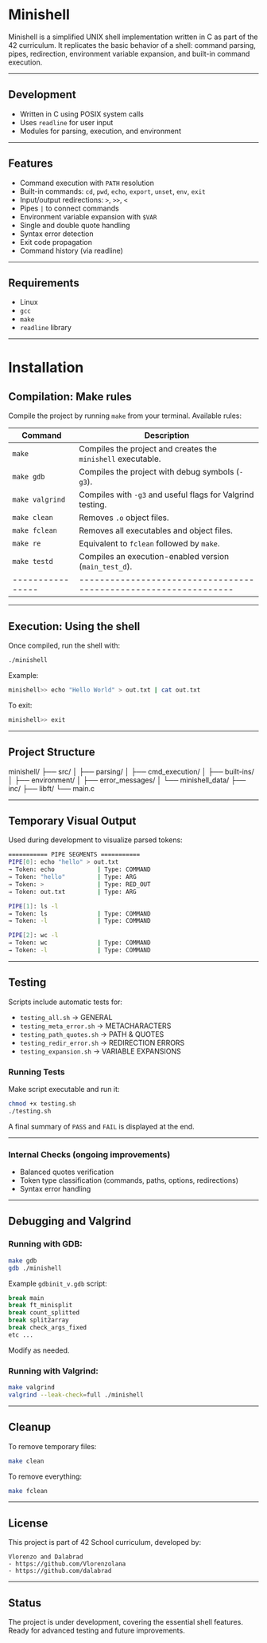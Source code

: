 # Minishell

Minishell is a simplified UNIX shell implementation written in C as part of the 42 curriculum. It replicates the basic behavior of a shell: command parsing, pipes, redirection, environment variable expansion, and built-in command execution.

---

## Development

- Written in C using POSIX system calls
- Uses `readline` for user input
- Modules for parsing, execution, and environment

---

## Features

- Command execution with `PATH` resolution
- Built-in commands: `cd`, `pwd`, `echo`, `export`, `unset`, `env`, `exit`
- Input/output redirections: `>`, `>>`, `<`
- Pipes `|` to connect commands
- Environment variable expansion with `$VAR`
- Single and double quote handling
- Syntax error detection
- Exit code propagation
- Command history (via readline)

---

## Requirements

- Linux
- `gcc`
- `make`
- `readline` library

---

# Installation

## Compilation: Make rules

Compile the project by running `make` from your terminal. Available rules:

| Command        | Description                                                    |
|----------------|----------------------------------------------------------------|
| `make`         | Compiles the project and creates the `minishell` executable.   |
| `make gdb`     | Compiles the project with debug symbols (`-g3`).               |
| `make valgrind`| Compiles with `-g3` and useful flags for Valgrind testing.     |
| `make clean`   | Removes `.o` object files.                                     |
| `make fclean`  | Removes all executables and object files.                      |
| `make re`      | Equivalent to `fclean` followed by `make`.                     |
| `make testd`   | Compiles an execution-enabled version (`main_test_d`).         |
|----------------|----------------------------------------------------------------|
---

## Execution: Using the shell

Once compiled, run the shell with:

```bash
./minishell
```

Example:

```bash
minishell>> echo "Hello World" > out.txt | cat out.txt
```

To exit:

```bash
minishell>> exit
```

---

## Project Structure

minishell/
├── src/
│   ├── parsing/
│   ├── cmd_execution/
│   ├── built-ins/
│   ├── environment/
│   ├── error_messages/
│   └── minishell_data/
├── inc/
├── libft/
└── main.c

---

## Temporary Visual Output

Used during development to visualize parsed tokens:

```bash
=========== PIPE SEGMENTS ===========
PIPE[0]: echo "hello" > out.txt 
→ Token: echo            | Type: COMMAND     
→ Token: "hello"         | Type: ARG         
→ Token: >               | Type: RED_OUT     
→ Token: out.txt         | Type: ARG

PIPE[1]: ls -l
→ Token: ls              | Type: COMMAND
→ Token: -l              | Type: COMMAND

PIPE[2]: wc -l
→ Token: wc              | Type: COMMAND
→ Token: -l              | Type: COMMAND
```

---

## Testing

Scripts include automatic tests for:

- `testing_all.sh`         → GENERAL
- `testing_meta_error.sh`  → METACHARACTERS
- `testing_path_quotes.sh` → PATH & QUOTES
- `testing_redir_error.sh` → REDIRECTION ERRORS
- `testing_expansion.sh`   → VARIABLE EXPANSIONS

### Running Tests

Make script executable and run it:

```bash
chmod +x testing.sh
./testing.sh
```

A final summary of `PASS` and `FAIL` is displayed at the end.

---

### Internal Checks (ongoing improvements)

- Balanced quotes verification
- Token type classification (commands, paths, options, redirections)
- Syntax error handling

---

## Debugging and Valgrind

### Running with GDB:

```bash
make gdb
gdb ./minishell
```

Example `gdbinit_v.gdb` script:

```bash
break main
break ft_minisplit
break count_splitted
break split2array
break check_args_fixed
etc ...
```

Modify as needed.

### Running with Valgrind:

```bash
make valgrind
valgrind --leak-check=full ./minishell
```

---

## Cleanup

To remove temporary files:

```bash
make clean
```

To remove everything:

```bash
make fclean
```

---

## License

This project is part of 42 School curriculum, developed by:

    Vlorenzo and Dalabrad
    - https://github.com/Vlorenzolana
    - https://github.com/dalabrad

---

## Status

The project is under development, covering the essential shell features. Ready for advanced testing and future improvements.